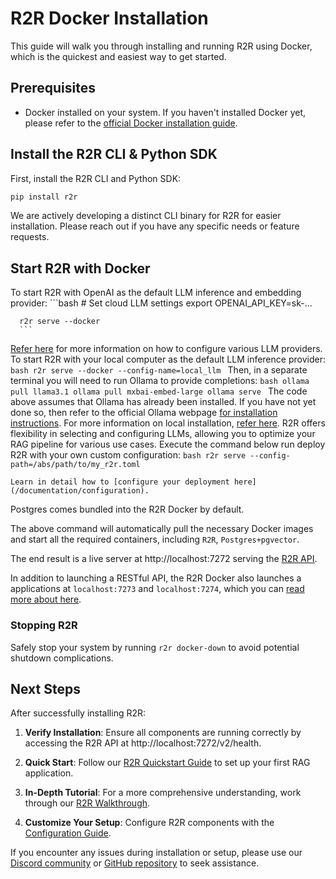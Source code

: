 # R2R Docker Installation

This guide will walk you through installing and running R2R using Docker, which is the quickest and easiest way to get started.

## Prerequisites

- Docker installed on your system. If you haven't installed Docker yet, please refer to the [official Docker installation guide](https://docs.docker.com/engine/install/).

## Install the R2R CLI & Python SDK

First, install the R2R CLI and Python SDK:

```bash
pip install r2r
```

<Info>We are actively developing a distinct CLI binary for R2R for easier installation. Please reach out if you have any specific needs or feature requests.</Info>

## Start R2R with Docker

<AccordionGroup>
  <Accordion title="Cloud LLM RAG" icon="cloud" defaultOpen={true}>
  To start R2R with OpenAI as the default LLM inference and embedding provider:
      ```bash
      # Set cloud LLM settings
      export OPENAI_API_KEY=sk-...

      r2r serve --docker
      ```
  [Refer here](/documentation/configuration/llm) for more information on how to configure various LLM providers.
  </Accordion>
  <Accordion title="Local LLMs" icon="house" defaultOpen={false}>
      To start R2R with your local computer as the default LLM inference provider:
      ```bash
      r2r serve --docker --config-name=local_llm
      ```
    Then, in a separate terminal you will need to run Ollama to provide completions:
    ```bash
      ollama pull llama3.1
      ollama pull mxbai-embed-large
      ollama serve
    ```
    The code above assumes that Ollama has already been installed. If you have not yet done so, then refer to the official Ollama webpage [for installation instructions](https://ollama.com/download). For more information on local installation, [refer here](/documentation/local-rag).
  </Accordion>
  <Accordion title="Custom Configuration" icon="gear" defaultOpen={false}>
    R2R offers flexibility in selecting and configuring LLMs, allowing you to optimize your RAG pipeline for various use cases. Execute the command below run deploy R2R with your own custom configuration:
      ```bash
      r2r serve --config-path=/abs/path/to/my_r2r.toml
      ```

    Learn in detail how to [configure your deployment here](/documentation/configuration).
  </Accordion>
</AccordionGroup>

<Note>
Postgres comes bundled into the R2R Docker by default.
</Note>

The above command will automatically pull the necessary Docker images and start all the required containers, including `R2R`, `Postgres+pgvector`.

The end result is a live server at http://localhost:7272 serving the [R2R API](/api-reference/introduction).

In addition to launching a RESTful API, the R2R Docker also launches a applications at `localhost:7273` and `localhost:7274`, which you can [read more about here](/cookbooks/application).

### Stopping R2R

Safely stop your system by running `r2r docker-down` to avoid potential shutdown complications.

## Next Steps

After successfully installing R2R:

1. **Verify Installation**: Ensure all components are running correctly by accessing the R2R API at http://localhost:7272/v2/health.

2. **Quick Start**: Follow our [R2R Quickstart Guide](/documentation/quickstart) to set up your first RAG application.

3. **In-Depth Tutorial**: For a more comprehensive understanding, work through our [R2R Walkthrough](/cookbooks/walkthrough).

4. **Customize Your Setup**: Configure R2R components with the [Configuration Guide](/documentation/configuration).

If you encounter any issues during installation or setup, please use our [Discord community](https://discord.gg/p6KqD2kjtB) or [GitHub repository](https://github.com/SciPhi-AI/R2R) to seek assistance.